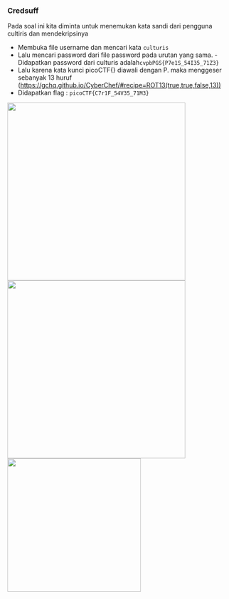 ### Credsuff

Pada soal ini kita diminta untuk menemukan kata sandi dari pengguna cultiris dan mendekripsinya
- Membuka file username dan mencari kata `culturis`
- Lalu mencari password dari file password pada urutan yang sama. - Didapatkan password dari culturis adalah`cvpbPGS{P7e1S_54I35_71Z3}`
- Lalu karena kata kunci picoCTF{} diawali dengan P. maka menggeser sebanyak 13 huruf (https://gchq.github.io/CyberChef/#recipe=ROT13(true,true,false,13)) 
- Didapatkan flag : `picoCTF{C7r1F_54V35_71M3}`

<img src="https://github.com/Naraduhita/kripto-picoctf-writeup/assets/102397053/93ab2bbd-fdcc-456b-b331-a7f3e47681b4" height="400"/>

<img src="https://github.com/Naraduhita/kripto-picoctf-writeup/assets/102397053/a791a9f2-30db-4789-9ccd-a60ec8c30fe5" height="400"/>

<img src="https://github.com/Naraduhita/kripto-picoctf-writeup/assets/102397053/8a47246f-77d6-4edc-aab2-4afc185d3ebf" height="300"/>

